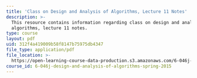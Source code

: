 ```yaml
---
title: 'Class on Design and Analysis of Algorithms, Lecture 11 Notes'
description: >-
  This resource contains information regarding class on design and analysis of
  algorithms, lecture 11 notes.
type: course
layout: pdf
uid: 312f4a419009b58f8147b75975db4347
file_type: application/pdf
file_location: >-
  https://open-learning-course-data-production.s3.amazonaws.com/6-046j-design-and-analysis-of-algorithms-spring-2015/312f4a419009b58f8147b75975db4347_MIT6_046JS15_lec11.pdf
course_id: 6-046j-design-and-analysis-of-algorithms-spring-2015
---
```

